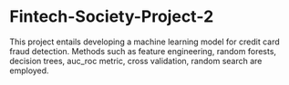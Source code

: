 # Fintech-Society-Project-2

This project entails developing a machine learning model for credit card fraud detection. 
Methods such as feature engineering, random forests, decision trees, auc_roc metric, cross validation, random search are employed.
